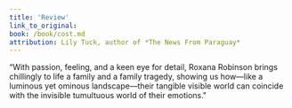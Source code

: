 ```yaml
---
title: 'Review'
link_to_original:
book: /book/cost.md
attribution: Lily Tuck, author of *The News From Paraguay*
---
```

“With passion, feeling, and a keen eye for detail, Roxana Robinson brings chillingly to life a family and a family tragedy, showing us how—like a luminous yet ominous landscape—their tangible visible world can coincide with the invisible tumultuous world of their emotions."

